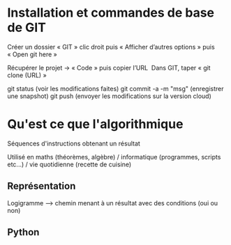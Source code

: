 # Installation et commandes de base de GIT

Créer un dossier « GIT »
clic droit puis « Afficher d’autres options » puis « Open git here » 

  
Récupérer le projet -> « Code » puis copier l’URL 
Dans GIT, taper « git clone (URL) »

git status (voir les modifications faites)
git commit -a -m "msg" (enregistrer une snapshot)
git push (envoyer les modifications sur la version cloud)

# Qu'est ce que l'algorithmique 

Séquences d'instructions obtenant un résultat

Utilisé en maths (théorèmes, algèbre) / informatique (programmes, scripts etc...) / vie quotidienne (recette de cuisine)

## Représentation 

Logigramme --> chemin menant à un résultat avec des conditions (oui ou non)

## Python 









